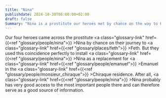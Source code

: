 ```yaml
---
title: "Nina"
publishdate: 2024-10-30T08:00:00+02:00
draft: false
Summary: "Nina is a prostitute our heroes met by chance on the way to Feth."
---
```

Our four heroes came across the prostitute <a class="glossary-link" href={{<ref "glossary/people/nina">}} >Nina</a> by chance on their journey to <a class="glossary-link" href={{<ref "glossary/places/feth">}} >Feth</a>. But they used this coincidence perfectly to install <a class="glossary-link" href={{<ref "glossary/people/nina">}} >Nina</a> as a replacement for <a class="glossary-link" href={{<ref "glossary/people/emanuel">}} >Emanuel</a> in the <a class="glossary-link" href={{<ref "glossary/people/monsieur_chiraque">}} >Chiraque</a> residence. After all, <a class="glossary-link" href={{<ref "glossary/people/nina">}} >Nina</a> probably has very good access to the most important people there and can therefore serve as a good source of information.

